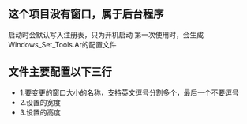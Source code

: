## 这个项目没有窗口，属于后台程序
启动时会默认写入注册表，只为开机启动
第一次使用时，会生成Windows_Set_Tools.Ar的配置文件

## 文件主要配置以下三行
* 1.要变更的窗口大小的名称，支持英文逗号分割多个，最后一个不要逗号
* 2.设置的宽度
* 3.设置的高度
